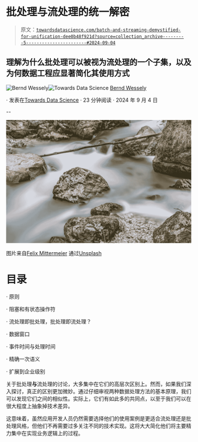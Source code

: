 # 批处理与流处理的统一解密

> 原文：[`towardsdatascience.com/batch-and-streaming-demystified-for-unification-dee0b48f921d?source=collection_archive---------5-----------------------#2024-09-04`](https://towardsdatascience.com/batch-and-streaming-demystified-for-unification-dee0b48f921d?source=collection_archive---------5-----------------------#2024-09-04)

## 理解为什么批处理可以被视为流处理的一个子集，以及为何数据工程应显著简化其使用方式

[](https://medium.com/@bernd.wessely?source=post_page---byline--dee0b48f921d--------------------------------)![Bernd Wessely](https://medium.com/@bernd.wessely?source=post_page---byline--dee0b48f921d--------------------------------)[](https://towardsdatascience.com/?source=post_page---byline--dee0b48f921d--------------------------------)![Towards Data Science](https://towardsdatascience.com/?source=post_page---byline--dee0b48f921d--------------------------------) [Bernd Wessely](https://medium.com/@bernd.wessely?source=post_page---byline--dee0b48f921d--------------------------------)

· 发表在[Towards Data Science](https://towardsdatascience.com/?source=post_page---byline--dee0b48f921d--------------------------------) · 23 分钟阅读 · 2024 年 9 月 4 日

--

![](img/efd827fc606a3f130b8f11080a0ce0e3.png)

图片来自[Felix Mittermeier](https://felix-mittermeier.de) 通过[Unsplash](https://unsplash.com/?utm_source=medium&utm_medium=referral)

# 目录

· 原则

· 阻塞和有状态操作符

· 流处理即批处理，批处理即流处理？

· 数据窗口

· 事件时间与处理时间

· 精确一次语义

· 扩展到企业级别

关于批处理**与**流处理的讨论，大多集中在它们的高层次区别上。然而，如果我们深入探讨，真正的区别更加微妙。通过仔细审视两种数据处理方法的基本原理，我们可以发现它们之间的相似性。实际上，它们有如此多的共同点，以至于我们可以在很大程度上抽象掉技术差异。

这意味着，虽然应用开发人员仍然需要选择他们的使用案例是更适合流处理还是批处理风格，但他们不再需要过多关注不同的技术实现。这将大大简化他们将主要精力集中在实现业务逻辑上的过程。
